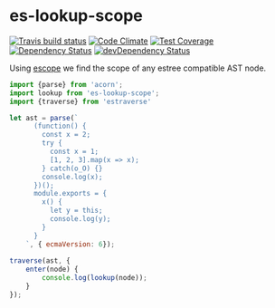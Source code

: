 # es-lookup-scope
[![Travis build status](http://img.shields.io/travis/megawac/es-lookup-scope.svg?style=flat)](https://travis-ci.org/megawac/es-lookup-scope)
[![Code Climate](https://codeclimate.com/github/megawac/es-lookup-scope/badges/gpa.svg)](https://codeclimate.com/github/megawac/es-lookup-scope)
[![Test Coverage](https://codeclimate.com/github/megawac/es-lookup-scope/badges/coverage.svg)](https://codeclimate.com/github/megawac/es-lookup-scope)
[![Dependency Status](https://david-dm.org/megawac/es-lookup-scope.svg)](https://david-dm.org/megawac/es-lookup-scope)
[![devDependency Status](https://david-dm.org/megawac/es-lookup-scope/dev-status.svg)](https://david-dm.org/megawac/es-lookup-scope#info=devDependencies)

Using [escope](https://github.com/estools/escope) we find the scope of any estree compatible AST node.

```js
import {parse} from 'acorn';
import lookup from 'es-lookup-scope';
import {traverse} from 'estraverse'

let ast = parse(`
      (function() {
        const x = 2;
        try {
          const x = 1;
          [1, 2, 3].map(x => x);
        } catch(o_O) {}
        console.log(x);
      })();
      module.exports = {
        x() {
          let y = this;
          console.log(y);
        }
      }
    `, { ecmaVersion: 6});
    
traverse(ast, {
    enter(node) {
        console.log(lookup(node));
    }
});
```